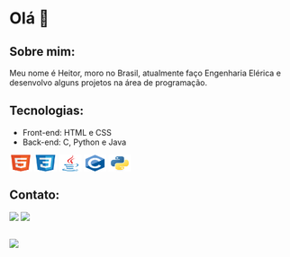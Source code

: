 # Olá 👋

## Sobre mim:

Meu nome é Heitor, moro no Brasil, atualmente faço Engenharia Elérica e desenvolvo alguns projetos na área de programação.

## Tecnologias:

- Front-end: HTML e CSS
- Back-end: C, Python e Java

<div style="display: inline_block">
  <img align="center" alt="Heitor-HTML" height="30" width="40" src="https://raw.githubusercontent.com/devicons/devicon/master/icons/html5/html5-original.svg">
  <img align="center" alt="Heitor-CSS" height="30" width="40" src="https://raw.githubusercontent.com/devicons/devicon/master/icons/css3/css3-original.svg">
  <img align="center" alt="Heitor-Java" height="30" width="40" src="https://raw.githubusercontent.com/devicons/devicon/master/icons/java/java-original.svg">
  <img align="center" alt="Heitor-C" height="30" width="40" src="https://raw.githubusercontent.com/devicons/devicon/master/icons/c/c-original.svg">
  <img align="center" alt="Heitor-Python" height="30" width="40" src="https://raw.githubusercontent.com/devicons/devicon/master/icons/python/python-original.svg">
</div>

## Contato:

<a href="https://www.linkedin.com/in/heitorbrasiel" target="_blank"><img src="https://img.shields.io/badge/-LinkedIn-%230077B5?style=for-the-badge&logo=linkedin&logoColor=white" target="_blank"></a> 
<a href="https://instagram.com/heitorbrasiel" target="_blank"><img src="https://img.shields.io/badge/-Instagram-e81d4d?style=for-the-badge&logo=instagram&logoColor=white" target="_blank"></a>

##

<img height="180em" src="https://github-readme-stats.vercel.app/api/top-langs/?username=heitorbrs&layout=compact&langs_count=16&theme=dracula"/>

